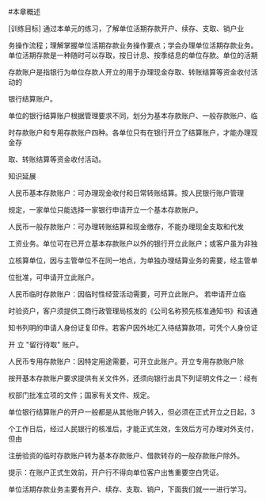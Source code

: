 #本章概述
<p> [训练目标] 通过本单元的练习，了解单位活期存款开户、续存、支取、销户业 </p>
    <p>务操作流程；理解掌握单位活期存款业务操作要点；学会办理单位活期存款业务。 <br />
    单位活期存款是一种随时可以存取，按日计息、按季结息的单位存款。单位的活期 </p>
    <p>存款账户是指银行为单位存款人开立的用于办理现金存取、转账结算等资金收付活动的 </p>
    <p>银行结算账户。 </p>
    <p> 单位的银行结算账户根据管理要求不同，划分为基本存款账户、一般存款账户、临 </p>
    <p>时存款账户和专用存款账户四种。各单位只有在银行开立了结算账户，才能办理现金存 </p>
    <p>取、转账结算等资金收付活动。 </p>
    <p> 知识延展 </p>
    <p> 人民币基本存款账户：可办理现金收付和日常转账结算。按人民银行账户管理 </p>
    <p> 规定，一家单位只能选择一家银行申请开立一个基本存款账户。 </p>
    <p> 人民币一般存款账户：可办理转账结算和现金缴存，不能办理现金支取和代发 </p>
    <p> 工资业务。单位可在已开立基本存款账户以外的银行开立此账户；或客户虽为非独 </p>
    <p> 立核算单位，因与主管单位不在同一地点，为单独办理结算业务的需要，经主管单 </p>
    <p> 位批准，可申请开立此账户。</p>
    <p>人民币临时存款账户：因临时性经营活动需要，可开立此账户。 若申请开立临 </p>
    <p> 时验资户，客户须提供工商行政管理局核发的《公司名称预先核准通知书》和该通 </p>
    <p> 知书列明的申请人身份证复印件。若客户因外地汇入待结算款项，可凭个人身份证 </p>
    <p> 开 立 &quot;留行待取&quot; 账户。 </p>
    <p> 人民币专用存款账户：因特定用途需要，可开立此账户。开立专用存款账户除 </p>
    <p> 按开基本存款账户要求提供有关文件外，还须向银行出具下列证明文件之一：经有 </p>
    <p> 权部门批准立项的文件；国家有关文件、规定。 </p>
    <p> 单位银行结算账户的开户一般都是从其他账户转入，但必须在正式开立之日起，3 </p>
    <p>个工作日后，经过人民银行的核准后，才能正式生效，生效后方可办理对外支付，但由 </p>
    <p>注册验资的临时存款账户转为基本存款账户、借款转存的一般存款账户除外。 <br />
    </p>
    <p>提示：在账户正式生效前，开户行不得向单位客户出售重要空白凭证。 </p>
    <p> 单位活期存款业务主要有开户、续存、支取、销户，下面我们就一一进行学习。</p>